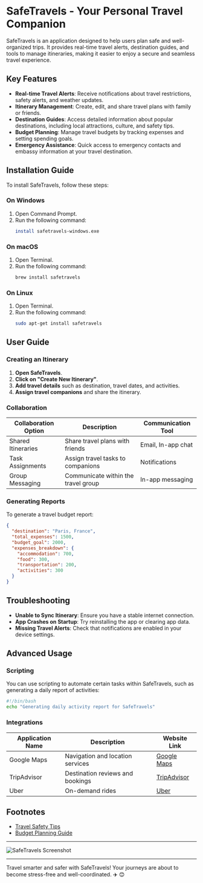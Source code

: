 # SafeTravels - Your Personal Travel Companion

SafeTravels is an application designed to help users plan safe and well-organized trips. It provides real-time travel alerts, destination guides, and tools to manage itineraries, making it easier to enjoy a secure and seamless travel experience.

## Key Features
- **Real-time Travel Alerts**: Receive notifications about travel restrictions, safety alerts, and weather updates.
- **Itinerary Management**: Create, edit, and share travel plans with family or friends.
- **Destination Guides**: Access detailed information about popular destinations, including local attractions, culture, and safety tips.
- **Budget Planning**: Manage travel budgets by tracking expenses and setting spending goals.
- **Emergency Assistance**: Quick access to emergency contacts and embassy information at your travel destination.

## Installation Guide
To install SafeTravels, follow these steps:

### On Windows
1. Open Command Prompt.
2. Run the following command:
   ```sh
   install safetravels-windows.exe
   ```

### On macOS
1. Open Terminal.
2. Run the following command:
   ```sh
   brew install safetravels
   ```

### On Linux
1. Open Terminal.
2. Run the following command:
   ```sh
   sudo apt-get install safetravels
   ```

## User Guide

### Creating an Itinerary
1. **Open SafeTravels**.
2. **Click on "Create New Itinerary"**.
3. **Add travel details** such as destination, travel dates, and activities.
4. **Assign travel companions** and share the itinerary.

### Collaboration
| Collaboration Option    | Description                      | Communication Tool    |
|-------------------------|----------------------------------|-----------------------|
| Shared Itineraries      | Share travel plans with friends  | Email, In-app chat    |
| Task Assignments        | Assign travel tasks to companions | Notifications         |
| Group Messaging         | Communicate within the travel group | In-app messaging      |

### Generating Reports
To generate a travel budget report:
```json
{
  "destination": "Paris, France",
  "total_expenses": 1500,
  "budget_goal": 2000,
  "expenses_breakdown": {
    "accommodation": 700,
    "food": 300,
    "transportation": 200,
    "activities": 300
  }
}
```

## Troubleshooting
- **Unable to Sync Itinerary**: Ensure you have a stable internet connection.
- **App Crashes on Startup**: Try reinstalling the app or clearing app data.
- **Missing Travel Alerts**: Check that notifications are enabled in your device settings.

## Advanced Usage

### Scripting
You can use scripting to automate certain tasks within SafeTravels, such as generating a daily report of activities:
```sh
#!/bin/bash
echo "Generating daily activity report for SafeTravels"
```

### Integrations
| Application Name | Description                        | Website Link                         |
|------------------|------------------------------------|--------------------------------------|
| Google Maps      | Navigation and location services   | [Google Maps](https://maps.google.com) |
| TripAdvisor      | Destination reviews and bookings   | [TripAdvisor](https://www.tripadvisor.com) |
| Uber             | On-demand rides                    | [Uber](https://www.uber.com)         |

## Footnotes
- [Travel Safety Tips](https://www.travel.state.gov/content/travel/en/international-travel/before-you-go/travelers-checklist.html)
- [Budget Planning Guide](https://www.investopedia.com/articles/pf/08/budgeting-save-money.asp)

---

![SafeTravels Screenshot](safetravels_screenshot.png "Placeholder image showcasing the SafeTravels user interface")

---

Travel smarter and safer with SafeTravels! Your journeys are about to become stress-free and well-coordinated. ✈️ 😊


<!--stackedit_data:
eyJoaXN0b3J5IjpbLTE1NjcwODkwMjUsLTEzNDY1OTQxOTcsLT
E1NjcwODkwMjVdfQ==
-->